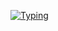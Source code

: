 
<!--
**lilmoon99/lilmoon99** is a ✨ _special_ ✨ repository because its `README.md` (this file) appears on your GitHub profile.

Here are some ideas to get you started:

- 🔭 I’m currently working on ...
- 🌱 I’m currently learning ...
- 👯 I’m looking to collaborate on ...
- 🤔 I’m looking for help with ...
- 💬 Ask me about ...
- 📫 How to reach me: ...
- 😄 Pronouns: ...
- ⚡ Fun fact: ...
-->
[![Typing](https://readme-typing-svg.herokuapp.com?color=%2336BCF7&lines=👋+Hi+there!+I'm+Aynur!+%20🙏)](https://github.com/lilmoon99?tab=repositories)
